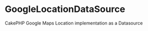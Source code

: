 GoogleLocationDataSource
========================

CakePHP Google Maps Location implementation as a Datasource
